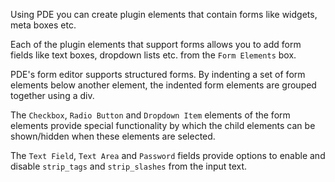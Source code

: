 Using PDE you can create plugin elements that contain forms like widgets, meta boxes etc.

Each of the plugin elements that support forms allows you to add form fields like text boxes,
dropdown lists etc. from the `Form Elements` box.

PDE's form editor supports structured forms. By indenting a set of form elements below another
element, the indented form elements are grouped together using a div.

The `Checkbox`, `Radio Button` and `Dropdown Item` elements of the form elements provide special
functionality by which the child elements can be shown/hidden when these elements are selected.

The `Text Field`, `Text Area` and `Password` fields provide options to enable and disable `strip_tags`
and `strip_slashes` from the input text.

